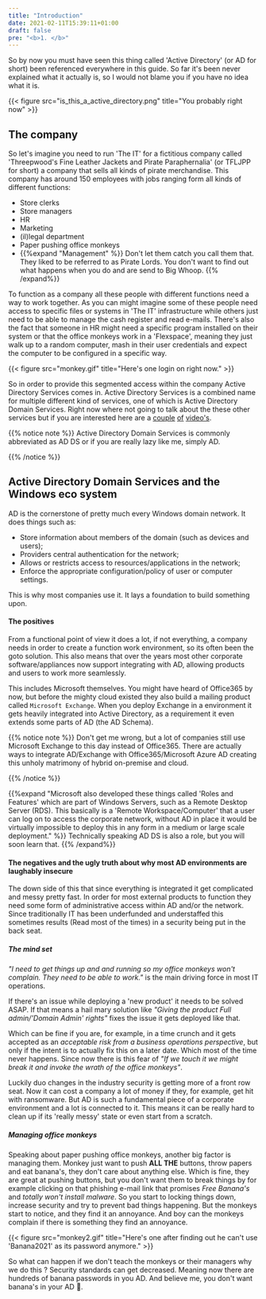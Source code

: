 ```yaml
---
title: "Introduction"
date: 2021-02-11T15:39:11+01:00
draft: false
pre: "<b>1. </b>"
---
```


So by now you must have seen this thing called 'Active Directory' (or AD for short) been referenced everywhere in this guide. So far it's been never explained what it actually is, so I would not blame you if you have no idea what it is.

{{< figure src="is_this_a_active_directory.png" title="You probably right now" >}}

## The company

So let's imagine you need to run 'The IT' for a fictitious company called 'Threepwood's Fine Leather Jackets and Pirate Paraphernalia' (or TFLJPP for short) a company that sells all kinds of pirate merchandise. This company has around 150 employees with jobs ranging form all kinds of different functions:

- Store clerks
- Store managers
- HR
- Marketing
- (il)legal department
- Paper pushing office monkeys
- {{%expand "Management" %}} Don't let them catch you call them that. They liked to be referred to as Pirate Lords. You don't want to find out what happens when you do and are send to Big Whoop. {{% /expand%}}

To function as a company all these people with different functions need a way to work together. As you can might imagine some of these people need access to specific files or systems in 'The IT' infrastructure while others just need to be able to manage the cash register and read e-mails. There's also the fact that someone in HR might need a specific program installed on their system or that the office monkeys work in a 'Flexspace', meaning they just walk up to a random computer, mash in their user credentials and expect the computer to be configured in a specific way.

{{< figure src="monkey.gif" title="Here's one login on right now." >}}

So in order to provide this segmented access within the company Active Directory Services comes in. Active Directory Services is a combined name for multiple different kind of services, one of which is Active Directory Domain Services. Right now where not going to talk about the these other services but if you are interested here are a [couple](https://www.youtube.com/watch?v=J8y4G0dD-hg) [of](https://www.youtube.com/watch?v=ewn6TaG5GDg) [video's](https://www.youtube.com/watch?v=x0HXDL7i0Wo).

{{% notice note %}}
Active Directory Domain Services is commonly abbreviated as AD DS or if you are really lazy like me, simply AD.

{{% /notice %}}

## Active Directory Domain Services and the Windows eco system

AD is the cornerstone of pretty much every Windows domain network. It does things such as:

- Store information about members of the domain (such as devices and users);
- Providers central authentication for the network;
- Allows or restricts access to resources/applications in the network;
- Enforce the appropriate configuration/policy of user or computer settings.

This is why most companies use it. It lays a foundation to build something upon.

#### The positives

From a functional point of view it does a lot, if not everything, a company needs in order to create a function work environment, so its often been the goto solution. This also means that over the years most other corporate software/appliances now support integrating with AD, allowing products and users to work more seamlessly.

This includes Microsoft themselves. You might have heard of Office365 by now, but before the mighty cloud existed they also build a mailing product called `Microsoft Exchange`. When you deploy Exchange in a environment it gets heavily integrated into Active Directory, as a requirement it even extends some parts of AD (the AD Schema).

{{% notice note %}}
Don't get me wrong, but a lot of companies still use Microsoft Exchange to this day instead of Office365. There are actually ways to integrate AD/Exchange with Office365/Microsoft Azure AD creating this unholy matrimony of hybrid on-premise and cloud.

{{% /notice %}}

{{%expand "Microsoft also developed these things called 'Roles and Features' which are part of Windows Servers, such as a Remote Desktop Server (RDS). This basically is a 'Remote Workspace/Computer' that a user can log on to access the corporate network, without AD in place it would be virtually impossible to deploy this in any form in a medium or large scale deployment." %}} Technically speaking AD DS is also a role, but you will soon learn that. {{% /expand%}}

#### The negatives and the ugly truth about why most AD environments are laughably insecure

The down side of this that since everything is integrated it get complicated and messy pretty fast. In order for most external products to function they need some form of administrative access within AD and/or the network. Since traditionally IT has been underfunded and understaffed this sometimes results (Read most of the times) in a security being put in the back seat.

##### The mind set

*"I need to get things up and and running so my office monkeys won't complain. They need to be able to work."* is the main driving force in most IT operations.

If there's an issue while deploying a 'new product' it needs to be solved ASAP. If that means a hail mary solution like *"Giving the product Full admin/'Domain Admin' rights"* fixes the issue it gets deployed like that.

Which can be fine if you are, for example, in a time crunch and it gets accepted as an *acceptable risk from a business operations perspective*, but only if the intent is to actually fix this on a later date. Which most of the time never happens. Since now there is this fear of *"If we touch it we might break it and invoke the wrath of the office monkeys"*.

Luckily duo changes in the industry security is getting more of a front row seat. Now it can cost a company a lot of money if they, for example, get hit with ransomware. But AD is such a fundamental piece of a corporate environment and a lot is connected to it. This means it can be really hard to clean up if its 'really messy' state or even start from a scratch.

##### Managing office monkeys

Speaking about paper pushing office monkeys, another big factor is managing them. Monkey just want to push **ALL THE** buttons, throw papers and eat banana's, they don't care about anything else. Which is fine, they are great at pushing buttons, but you don't want them to break things by for example clicking on that phishing e-mail link that promises *Free Banana's* and *totally won't install malware*. So you start to locking things down, increase security and try to prevent bad things happening. But the monkeys start to notice, and they find it an annoyance. And boy can the monkeys complain if there is something they find an annoyance.

{{< figure src="monkey2.gif" title="Here's one after finding out he can't use 'Banana2021' as its password anymore." >}}

So what can happen if we don't teach the monkeys or their managers why we do this ? Security standards can get decreased. Meaning now there are hundreds of banana passwords in you AD. And believe me, you don't want banana's in your AD 🍌.
